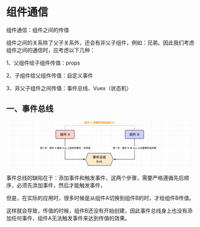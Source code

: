 # 组件通信

组件通信：组件之间的传值

组件之间的关系除了父子关系外，还会有非父子组件，例如：兄弟。因此我们考虑组件之间的通信时，应考虑以下几种：

1、父组件给子组件传值：props

2、子组件给父组件传值：自定义事件

3、非父子组件之间传值：事件总线、Vuex（状态机）

## 一、事件总线

![image-20230527222812737](05.组件通信/image-20230527222812737.png)

事件总线的缺陷在于：添加事件和触发事件，这两个步骤，需要严格遵循先后顺序，必须先添加事件，然后才能触发事件，

但是，在实际的应用时，很多时候是从组件A切换到组件B的时，才给组件B传值。

这样就会导致，传值的时候，组件B还没有开始创建，因此事件总线身上也没有添加任何事件，组件A无法触发事件来达到传值的效果。